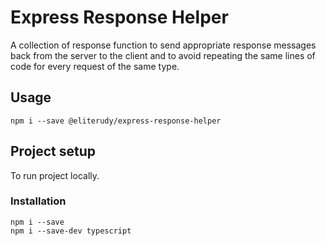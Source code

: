 # Express Response Helper 
A collection of response function to send appropriate response messages back from the server to the client and to avoid repeating the same lines of code for every request of the same type.



## Usage
```
npm i --save @eliterudy/express-response-helper
```


## Project setup
To run project locally.
### Installation
```
npm i --save
npm i --save-dev typescript
```

